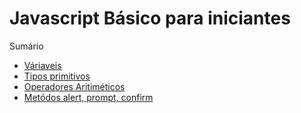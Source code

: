 # Javascript Básico para iniciantes

Sumário

-   [Váriaveis](variables.md)
-   [Tipos primitivos](primitive-types.md)
-   [Operadores Aritiméticos](arithmetic-operators.md)
-   [Metódos alert, prompt, confirm](alert-confirm-prompt.md)
